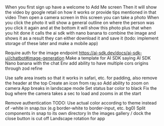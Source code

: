 When you first sign up have a welcome to Add Me screen
Then it will show the video by google retail on how it works or provide tips mentioned in that video
Then open a camera screen in this screen you can take a photo
When you click the photo it will show a general outline on where the person was
you click it again and at the bottom it will show this photo plus that
when you hit done it calls the ai sdk with nano banana to combine the image and shows it as a result they can either download it and save it (todo: implement storage of these later and make a mobile app)

Require auth for the image endpoint
https://ai-sdk.dev/docs/ai-sdk-ui/chatbot#image-generation
Make a template for AI SDK saying AI SDK Nano banana with the chat
Env add ability to have multiple cors origins through zod refine

Use safe area insets so that it works in safari, etc. for padding, also remove the header at the top
Create an icon from ray.so
Add ability to zoom on camera
App breaks in landscape mode
Set status bar color to black
Fix the bug where the camera takes a sec to load and zooms in at the start

Remove authentication
TODO: Use actual color according to theme instead of -white in snap.tsx
(e.g border-white to border-input, etc. bg0)
Split components in snap to its own directory
In the images gallery / dock the close button is cut off
Landscape rotation for app  